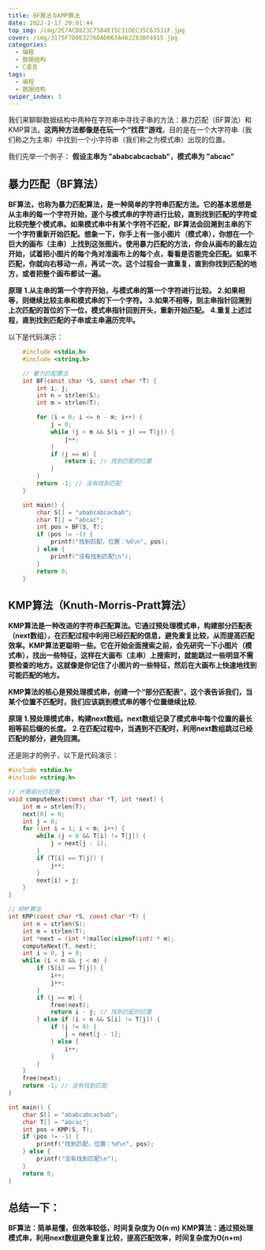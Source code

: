 ```yaml
---
title: BF算法与KMP算法
date: 2022-1-17 20:01:44
top_img: /img/2E7ACD823C75B4E15C31DEC35C63511F.jpg
cover: /img/3175F7D0E3276DAD663A4622838F4915.jpg
categories:
  - 编程
  - 数据结构
  - C语言
tags: 
  - 编程
  - 数据结构
swiper_index: 3  
---
```

我们来聊聊数据结构中两种在字符串中寻找子串的方法：暴力匹配（BF算法）和KMP算法。**这两种方法都像是在玩一个“找茬”游戏**，目的是在一个大字符串（我们称之为主串）中找到一个小字符串（我们称之为模式串）出现的位置。

我们先举一个例子：
**假设主串为 "ababcabcacbab"，模式串为 "abcac"**

## 暴力匹配（BF算法）
**BF算法，也称为暴力匹配算法，是一种简单的字符串匹配方法。它的基本思想是从主串的每一个字符开始，逐个与模式串的字符进行比较，直到找到匹配的字符或比较完整个模式串。如果模式串中有某个字符不匹配，BF算法会回溯到主串的下一个字符重新开始匹配。想象一下，你手上有一张小图片（模式串），你想在一个巨大的画布（主串）上找到这张图片。使用暴力匹配的方法，你会从画布的最左边开始，试着把小图片的每个角对准画布上的每个点，看看是否能完全匹配。如果不匹配，你就向右移动一点，再试一次。这个过程会一直重复，直到你找到匹配的地方，或者把整个画布都试一遍。**

**原理**
**1.从主串的第一个字符开始，与模式串的第一个字符进行比较。**
**2.如果相等，则继续比较主串和模式串的下一个字符。**
**3.如果不相等，则主串指针回溯到上次匹配的首位的下一位，模式串指针回到开头，重新开始匹配。**
**4.重复上述过程，直到找到匹配的子串或主串遍历完毕。**

以下是代码演示：

```C
    #include <stdio.h>
    #include <string.h>

    // 暴力匹配算法
    int BF(const char *S, const char *T) {
        int i, j;
        int n = strlen(S);
        int m = strlen(T);

        for (i = 0; i <= n - m; i++) {
            j = 0;
            while (j < m && S[i + j] == T[j]) {
                j++;
            }
            if (j == m) {
                return i; // 找到匹配的位置
            }
        }
        return -1; // 没有找到匹配
    }

    int main() {
        char S[] = "ababcabcacbab";
        char T[] = "abcac";
        int pos = BF(S, T);
        if (pos != -1) {
            printf("找到匹配，位置：%d\n", pos);
        } else {
            printf("没有找到匹配\n");
        }
        return 0;
    }
```

## KMP算法（Knuth-Morris-Pratt算法）
**KMP算法是一种改进的字符串匹配算法。它通过预处理模式串，构建部分匹配表（next数组），在匹配过程中利用已经匹配的信息，避免重复比较，从而提高匹配效率。KMP算法更聪明一些。它在开始全面搜索之前，会先研究一下小图片（模式串），找出一些特征，这样在大画布（主串）上搜索时，就能跳过一些明显不需要检查的地方。这就像是你记住了小图片的一些特征，然后在大画布上快速地找到可能匹配的地方。**

**KMP算法的核心是预处理模式串，创建一个“部分匹配表”，这个表告诉我们，当某个位置不匹配时，我们应该跳到模式串的哪个位置继续比较.**

**原理**
**1.预处理模式串，构建next数组。next数组记录了模式串中每个位置的最长相等前后缀的长度。**
**2.在匹配过程中，当遇到不匹配时，利用next数组跳过已经匹配的部分，避免回溯。**

还是刚才的例子，以下是代码演示：

```C
#include <stdio.h>
#include <string.h>

// 计算部分匹配表
void computeNext(const char *T, int *next) {
    int m = strlen(T);
    next[0] = 0;
    int j = 0;
    for (int i = 1; i < m; i++) {
        while (j > 0 && T[i] != T[j]) {
            j = next[j - 1];
        }
        if (T[i] == T[j]) {
            j++;
        }
        next[i] = j;
    }
}

// KMP算法
int KMP(const char *S, const char *T) {
    int n = strlen(S);
    int m = strlen(T);
    int *next = (int *)malloc(sizeof(int) * m);
    computeNext(T, next);
    int i = 0, j = 0;
    while (i < n && j < m) {
        if (S[i] == T[j]) {
            i++;
            j++;
        }
        if (j == m) {
            free(next);
            return i - j; // 找到匹配的位置
        } else if (i < n && S[i] != T[j]) {
            if (j != 0) {
                j = next[j - 1];
            } else {
                i++;
            }
        }
    }
    free(next);
    return -1; // 没有找到匹配
}

int main() {
    char S[] = "ababcabcacbab";
    char T[] = "abcac";
    int pos = KMP(S, T);
    if (pos != -1) {
        printf("找到匹配，位置：%d\n", pos);
    } else {
        printf("没有找到匹配\n");
    }
    return 0;
}
```
## 总结一下：
**BF算法：简单易懂，但效率较低，时间复杂度为 O(n⋅m)**
**KMP算法：通过预处理模式串，利用next数组避免重复比较，提高匹配效率，时间复杂度为O(n+m)**
